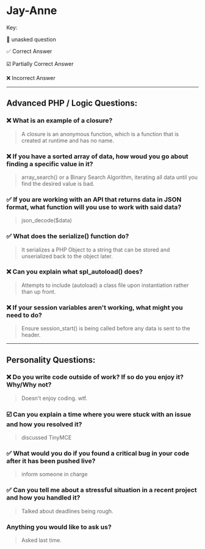 # Jay-Anne
Key:

:black_square_button: unasked question

:white_check_mark: Correct Answer

:ballot_box_with_check: Partially Correct Answer

:x: Incorrect Answer

---

## Advanced PHP / Logic Questions:

### :x: What is an example of a closure?
> A closure is an anonymous function, which is a function that is created at runtime and has no name.

### :x: If you have a sorted array of data, how woud you go about finding a specific value in it?
> array_search() or a Binary Search Algorithm, iterating all data until you find the desired value is bad.

### :white_check_mark: If you are working with an API that returns data in JSON format, what function will you use to work with said data?
> json_decode($data)

### :white_check_mark: What does the serialize() function do?
> It serializes a PHP Object to a string that can be stored and unserialized back to the object later.

### :x: Can you explain what spl_autoload() does?
> Attempts to include (autoload) a class file upon instantiation rather than up front.

### :x: If your session variables aren't working, what might you need to do?
> Ensure session_start() is being called before any data is sent to the header.

---

## Personality Questions:

### :x: Do you write code outside of work? If so do you enjoy it? Why/Why not?
> Doesn't enjoy coding. wtf.

### :ballot_box_with_check: Can you explain a time where you were stuck with an issue and how you resolved it?
> discussed TinyMCE

### :white_check_mark: What would you do if you found a critical bug in your code after it has been pushed live?
> inform someone in charge

### :white_check_mark: Can you tell me about a stressful situation in a recent project and how you handled it?
> Talked about deadlines being rough.

### Anything you would like to ask us?
> Asked last time.